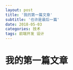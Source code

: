 ```yaml
---
layout: post
title: '我的第一篇文章'
subtitle: '也许是最后一篇'
date: 2018-05-03
categories: 技术
tags: 前端开发 设计
---
```

# 我的第一篇文章